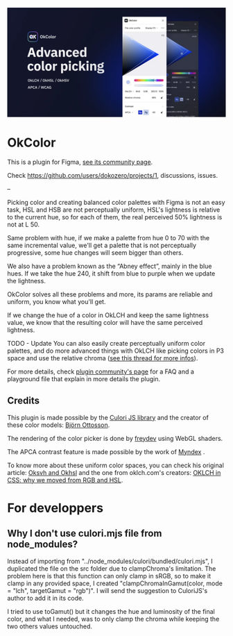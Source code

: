 ![Easier color palettes and accessibility](readme-banner.webp)

# OkColor

This is a plugin for Figma, [see its community page](https://www.figma.com/community/plugin/1173638098109123591/OkColor).

Check https://github.com/users/dokozero/projects/1, discussions, issues.

–

Picking color and creating balanced color palettes with Figma is not an easy task, HSL and HSB are not perceptually uniform, HSL's lightness is relative to the current hue, so for each of them, the real perceived 50% lightness is not at L 50.

Same problem with hue, if we make a palette from hue 0 to 70 with the same incremental value, we'll get a palette that is not perceptually progressive, some hue changes will seem bigger than others.

We also have a problem known as the “Abney effect”, mainly in the blue hues. If we take the hue 240, it shift from blue to purple when we update the lightness.

OkColor solves all these problems and more, its params are reliable and uniform, you know what you'll get.

If we change the hue of a color in OkLCH and keep the same lightness value, we know that the resulting color will have the same perceived lightness.

TODO - Update
You can also easily create perceptually uniform color palettes, and do more advanced things with OkLCH like picking colors in P3 space and use the relative chroma ([see this thread for more infos](https://twitter.com/dokozero/status/1711379022553272371)).

For more details, check [plugin community's page](https://www.figma.com/community/plugin/1173638098109123591/OkColor) for a FAQ and a playground file that explain in more details the plugin.

## Credits

This plugin is made possible by the [Culori JS library](https://culorijs.org/) and the creator of these color models: [Björn Ottosson](https://bottosson.github.io/).

The rendering of the color picker is done by [freydev](https://github.com/freydev) using WebGL shaders.

The APCA contrast feature is made possible by the work of [Myndex](https://www.myndex.com/APCA/) .

To know more about these uniform color spaces, you can check his original article: [Oksvh and Okhsl](https://bottosson.github.io/posts/colorpicker/) and the one from oklch.com's creators: [OKLCH in CSS: why we moved from RGB and HSL](https://evilmartians.com/chronicles/oklch-in-css-why-quit-rgb-hsl).

# For developpers

## Why I don't use culori.mjs file from node_modules?

Instead of importing from "../node_modules/culori/bundled/culori.mjs", I duplicated the file on the src folder due to clampChroma's limitation. The problem here is that this function can only clamp in sRGB, so to make it clamp in any provided space, I created "clampChromaInGamut(color, mode = "lch", targetGamut = "rgb")". I will send the suggestion to CuloriJS's author to add it in its code.

I tried to use toGamut() but it changes the hue and luminosity of the final color, and what I needed, was to only clamp the chroma while keeping the two others values untouched.
